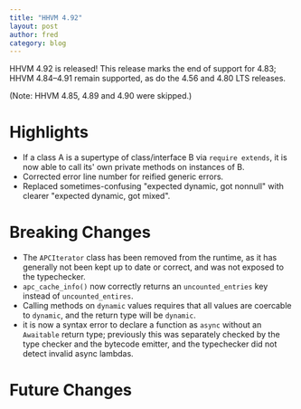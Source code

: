 ```yaml
---
title: "HHVM 4.92"
layout: post
author: fred
category: blog
---
```


HHVM 4.92 is released! This release marks the end of support for 4.83;
HHVM 4.84&ndash;4.91 remain supported, as do the 4.56 and 4.80 LTS releases.

(Note: HHVM 4.85, 4.89 and 4.90 were skipped.)

# Highlights

- If a class A is a supertype of class/interface B via `require extends`, it
  is now able to call its' own private methods on instances of B.
- Corrected error line number for reified generic errors.
- Replaced sometimes-confusing "expected dynamic, got nonnull" with clearer
  "expected dynamic, got mixed".

# Breaking Changes

- The `APCIterator` class has been removed from the runtime, as it has generally
  not been kept up to date or correct, and was not exposed to the typechecker.
- `apc_cache_info()` now correctly returns an `uncounted_entries` key instead of
  `uncounted_entires`.
- Calling methods on `dynamic` values requires that all values are coercable to
  `dynamic`, and the return type will be `dynamic`.
- it is now a syntax error to declare a function as `async` without an
  `Awaitable` return type; previously this was separately checked by the type
  checker and the bytecode emitter, and the typechecker did not detect invalid
  async lambdas.

# Future Changes
